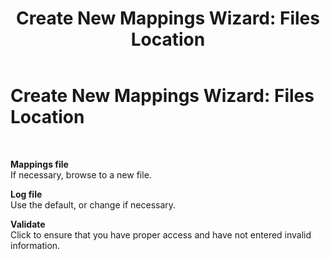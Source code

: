 ﻿---
title: 'Create New Mappings Wizard: Files Location'
TOCTitle: 'Create New Mappings Wizard: Files Location'
ms:assetid: 336a5685-3944-4321-a18c-8583c7f18f6c
ms:mtpsurl: https://msdn.microsoft.com/en-us/library/Bb727764(v=BTS.80)
ms:contentKeyID: 51527258
ms.date: 08/30/2017
mtps_version: v=BTS.80
f1_keywords:
- bts10.esso.mapwiz.wizard.files
---

# Create New Mappings Wizard: Files Location

 

**Mappings file**  
If necessary, browse to a new file.

**Log file**  
Use the default, or change if necessary.

**Validate**  
Click to ensure that you have proper access and have not entered invalid information.

